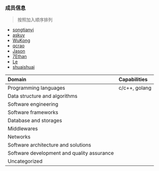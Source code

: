 ### 成员信息

> 按照加入顺序排列

* [songtianyi](https://github.com/songtianyi)
* [askuy](https://github.com/askuy)
* [WuKong](https://github.com/qi19901212)
* [qcrao](https://github.com/qcrao)
* [Jason](https://github.com/XiaoZhangJian)
* [7Ethan](https://github.com/7Ethan)
* [Le](https://github.com/angeletlsf)
* [shuaishuai](https://github.com/luxingwen)

| Domain                                   | Capabilities  |
| :--------------------------------------- | :------------ |
| Programming languages                    | c/c++, golang |
| Data structure and algorithms            |               |
| Software engineering                     |               |
| Software frameworks                      |               |
| Database and storages                    |               |
| Middlewares                              |               |
| Networks                                 |               |
| Software architecture and solutions      |               |
| Software development and quality assurance |               |
| Uncategorized                            |               |
